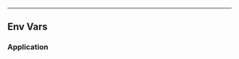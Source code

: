 <!-- Space: Projects -->
<!-- Parent: Resume -->
<!-- Title: EnvVars Resume -->
<!-- Label: Resume -->
<!-- Label: Project -->
<!-- Label: EnvVars -->
<!-- Include: disclaimer.md -->
<!-- Include: ac:toc -->

---

## Env Vars

### Application
